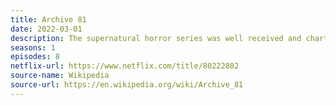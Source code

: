 ```yaml
---
title: Archive 81
date: 2022-03-01
description: The supernatural horror series was well received and charted strongly. Nevertheless it was cancelled after its debut season.  
seasons: 1
episodes: 8
netflix-url: https://www.netflix.com/title/80222802
source-name: Wikipedia  
source-url: https://en.wikipedia.org/wiki/Archive_81
---
```


